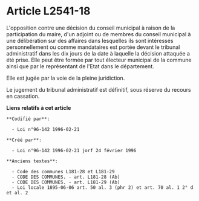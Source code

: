 # Article L2541-18

L'opposition contre une décision du conseil municipal à raison de la participation du maire, d'un adjoint ou de membres du
conseil municipal à une délibération sur des affaires dans lesquelles ils sont intéressés personnellement ou comme
mandataires est portée devant le tribunal administratif dans les dix jours de la date à laquelle la décision attaquée a été
prise. Elle peut être formée par tout électeur municipal de la commune ainsi que par le représentant de l'Etat dans le
département.

Elle est jugée par la voie de la pleine juridiction.

Le jugement du tribunal administratif est définitif, sous réserve du recours en cassation.

**Liens relatifs à cet article**

	**Codifié par**:

	  - Loi n°96-142 1996-02-21

	**Créé par**:

	  - Loi n°96-142 1996-02-21 jorf 24 février 1996

	**Anciens textes**:

	  - Code des communes L181-28 et L181-29
	  - CODE DES COMMUNES. - art. L181-28 (Ab)
	  - CODE DES COMMUNES. - art. L181-29 (Ab)
	  - Loi locale 1895-06-06 art. 50 al. 3 (phr 2) et art. 70 al. 1 2° d et al. 2
